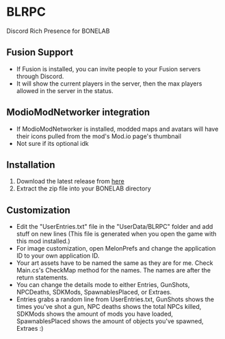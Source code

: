 # BLRPC
Discord Rich Presence for BONELAB

## Fusion Support
* If Fusion is installed, you can invite people to your Fusion servers through Discord.
* It will show the current players in the server, then the max players allowed in the server in the status.

## ModioModNetworker integration
* If ModioModNetworker is installed, modded maps and avatars will have their icons pulled from the mod's Mod.io page's thumbnail
* Not sure if its optional idk

## Installation
1. Download the latest release from [here](https://bonelab.thunderstore.io/package/CarrionAndOn/BonelabRichPresence/)
2. Extract the zip file into your BONELAB directory

## Customization
* Edit the "UserEntries.txt" file in the "UserData/BLRPC" folder and add stuff on new lines (This file is generated when you open the game with this mod installed.)
* For image customization, open MelonPrefs and change the application ID to your own application ID.
* Your art assets have to be named the same as they are for me. Check Main.cs's CheckMap method for the names. The names are after the return statements.
* You can change the details mode to either Entries, GunShots, NPCDeaths, SDKMods, SpawnablesPlaced, or Extraes.
* Entries grabs a random line from UserEntries.txt, GunShots shows the times you've shot a gun, NPC deaths shows the total NPCs killed, SDKMods shows the amount of mods you have loaded, SpawnablesPlaced shows the amount of objects you've spawned, Extraes :)